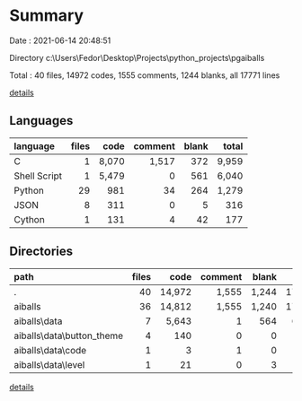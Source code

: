 # Summary

Date : 2021-06-14 20:48:51

Directory c:\Users\Fedor\Desktop\Projects\python_projects\pgaiballs

Total : 40 files,  14972 codes, 1555 comments, 1244 blanks, all 17771 lines

[details](details.md)

## Languages
| language | files | code | comment | blank | total |
| :--- | ---: | ---: | ---: | ---: | ---: |
| C | 1 | 8,070 | 1,517 | 372 | 9,959 |
| Shell Script | 1 | 5,479 | 0 | 561 | 6,040 |
| Python | 29 | 981 | 34 | 264 | 1,279 |
| JSON | 8 | 311 | 0 | 5 | 316 |
| Cython | 1 | 131 | 4 | 42 | 177 |

## Directories
| path | files | code | comment | blank | total |
| :--- | ---: | ---: | ---: | ---: | ---: |
| . | 40 | 14,972 | 1,555 | 1,244 | 17,771 |
| aiballs | 36 | 14,812 | 1,555 | 1,240 | 17,607 |
| aiballs\data | 7 | 5,643 | 1 | 564 | 6,208 |
| aiballs\data\button_theme | 4 | 140 | 0 | 0 | 140 |
| aiballs\data\code | 1 | 3 | 1 | 0 | 4 |
| aiballs\data\level | 1 | 21 | 0 | 3 | 24 |

[details](details.md)